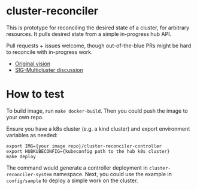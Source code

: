 # cluster-reconciler

This is prototype for reconciling the desired state of a cluster,
for arbitrary resources.
It pulls desired state from a simple in-progress hub API.

Pull requests + issues welcome, though out-of-the-blue PRs might be hard to reconcile with in-progress work.

* [Original vision](https://timewitch.net/post/2020-03-31-multicluster-workloads/)
* [SIG-Multicluster discussion](https://www.youtube.com/watch?v=c1louM3PoQU&list=PL69nYSiGNLP0HqgyqTby6HlDEz7i1mb0-&index=1&t=325)

# How to test

To build image, run `make docker-build`. Then you could push the image to your own repo.

Ensure you have a k8s cluster (e.g. a kind cluster) and export environment variables as needed:

```
export IMG={your image repo}/cluster-reconciler-controller
export HUBKUBECONFIG={kubeconfig path to the hub k8s cluster}
make deploy
```

The command would generate a controller deployment in `cluster-reconciler-system` namespace. 
Next, you could use the example in `config/sample` to deploy a simple work on the cluster.
